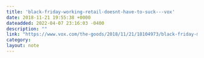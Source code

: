 ```yaml
---
title: 'black-friday-working-retail-doesnt-have-to-suck---vox'
date: 2018-11-21 19:55:38 +0000
dateadded: 2022-04-07 23:16:03 -0400
description: ""
link: "https://www.vox.com/the-goods/2018/11/21/18104973/black-friday-mall-coffee-worker-experience-gloria-jeans"
category:
layout: note
---
```

